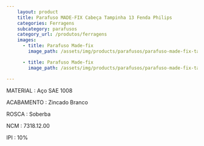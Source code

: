 ```yaml
---
    layout: product
    title: Parafuso MADE-FIX Cabeça Tampinha 13 Fenda Philips
    categories: Ferragens     
    subcategory: parafusos
    category_url: /produtos/ferragens
    images: 
      - title: Parafuso Made-fix
        image_path: /assets/img/products/parafusos/parafuso-made-fix-tampinha-13-philips.jpg

      - title: Parafuso Made-fix
        image_path: /assets/img/products/parafusos/parafuso-made-fix-tampinha-13-philips-spec.jpg

---
```


MATERIAL
: Aço SAE 1008

ACABAMENTO
: Zincado Branco

ROSCA
: Soberba

NCM
: 7318.12.00

IPI
: 10%

